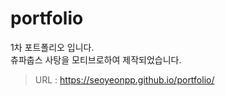 # portfolio
1차 포트폴리오 입니다. <br>
츄파춥스 사탕을 모티브로하여 제작되었습니다.

> URL : https://seoyeonpp.github.io/portfolio/
